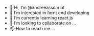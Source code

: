 - 👋 Hi, I’m @andreeasscarlat
- 👀 I’m interested in fornt end developing
- 🌱 I’m currently learning react.js
- 💞️ I’m looking to collaborate on ...
- 📫 How to reach me ...

<!---
andreeasscarlat/andreeasscarlat is a ✨ special ✨ repository because its `README.md` (this file) appears on your GitHub profile.
You can click the Preview link to take a look at your changes.
--->
